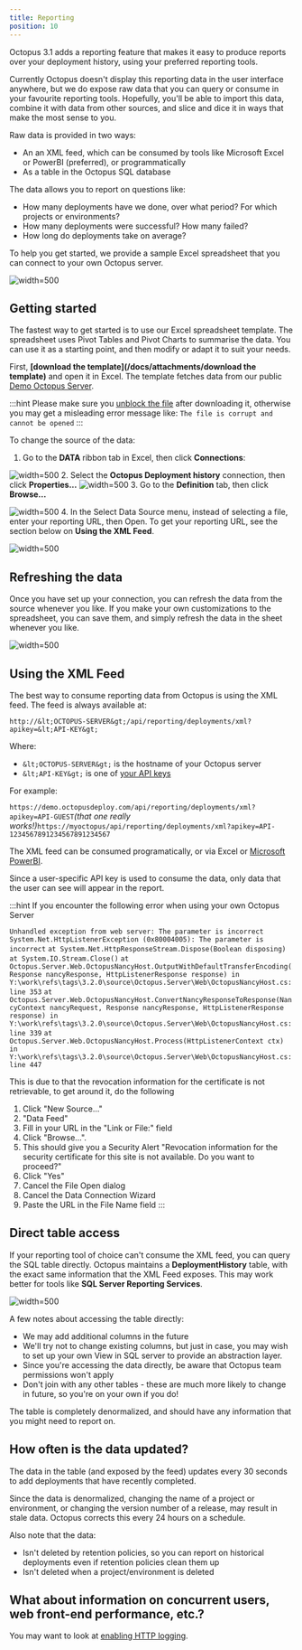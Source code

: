 ```yaml
---
title: Reporting
position: 10
---
```



Octopus 3.1 adds a reporting feature that makes it easy to produce reports over your deployment history, using your preferred reporting tools.


Currently Octopus doesn't display this reporting data in the user interface anywhere, but we do expose raw data that you can query or consume in your favourite reporting tools. Hopefully, you'll be able to import this data, combine it with data from other sources, and slice and dice it in ways that make the most sense to you.


Raw data is provided in two ways:

- An an XML feed, which can be consumed by tools like Microsoft Excel or PowerBI (preferred), or programmatically
- As a table in the Octopus SQL database



The data allows you to report on questions like:

- How many deployments have we done, over what period? For which projects or environments?
- How many deployments were successful? How many failed?
- How long do deployments take on average?



To help you get started, we provide a sample Excel spreadsheet that you can connect to your own Octopus server.


![](/docs/images/3048643/3278354.png?effects=drop-shadow "width=500")

## Getting started


The fastest way to get started is to use our Excel spreadsheet template. The spreadsheet uses Pivot Tables and Pivot Charts to summarise the data. You can use it as a starting point, and then modify or adapt it to suit your needs.


First, **[download the template](/docs/attachments/download the template)** and open it in Excel. The template fetches data from our public [Demo Octopus Server](https://demo.octopusdeploy.com).

:::hint
Please make sure you [unblock the file](https://www.google.com.au/search?q=windows%20unblock%20file) after downloading it, otherwise you may get a misleading error message like: `The file is corrupt and cannot be opened`
:::


To change the source of the data:

1. Go to the **DATA** ribbon tab in Excel, then click **Connections**:

![](/docs/images/3048643/3278356.png "width=500")
2. Select the **Octopus Deployment history** connection, then click **Properties...**
![](/docs/images/3048643/3278357.png "width=500")
3. Go to the **Definition** tab, then click **Browse...**

![](/docs/images/3048643/3278358.png "width=500")
4. In the Select Data Source menu, instead of selecting a file, enter your reporting URL, then Open. To get your reporting URL, see the section below on **Using the XML Feed**. 

![](/docs/images/3048643/3278360.png "width=500")


## Refreshing the data


Once you have set up your connection, you can refresh the data from the source whenever you like. If you make your own customizations to the spreadsheet, you can save them, and simply refresh the data in the sheet whenever you like.


![](/docs/images/3048643/3278361.png "width=500")

## Using the XML Feed


The best way to consume reporting data from Octopus is using the XML feed. The feed is always available at:


`http://&lt;OCTOPUS-SERVER&gt;/api/reporting/deployments/xml?apikey=&lt;API-KEY&gt;`


Where:

- `&lt;OCTOPUS-SERVER&gt;` is the hostname of your Octopus server
- `&lt;API-KEY&gt;` is one of [your API keys](/docs/how-to/how-to-create-an-api-key.md)



For example:


`https://demo.octopusdeploy.com/api/reporting/deployments/xml?apikey=API-GUEST`*(that one really works!)*`https://myoctopus/api/reporting/deployments/xml?apikey=API-1234567891234567891234567`


The XML feed can be consumed programatically, or via Excel or [Microsoft PowerBI](https://powerbi.microsoft.com/).


Since a user-specific API key is used to consume the data, only data that the user can see will appear in the report.

:::hint
If you encounter the following error when using your own Octopus Server


`Unhandled exception from web server: The parameter is incorrect`
`System.Net.HttpListenerException (0x80004005): The parameter is incorrect`
`at System.Net.HttpResponseStream.Dispose(Boolean disposing)`
`at System.IO.Stream.Close()`
`at Octopus.Server.Web.OctopusNancyHost.OutputWithDefaultTransferEncoding(Response nancyResponse, HttpListenerResponse response) in Y:\work\refs\tags\3.2.0\source\Octopus.Server\Web\OctopusNancyHost.cs:line 353`
`at Octopus.Server.Web.OctopusNancyHost.ConvertNancyResponseToResponse(NancyContext nancyRequest, Response nancyResponse, HttpListenerResponse response) in Y:\work\refs\tags\3.2.0\source\Octopus.Server\Web\OctopusNancyHost.cs:line 339`
`at Octopus.Server.Web.OctopusNancyHost.Process(HttpListenerContext ctx) in Y:\work\refs\tags\3.2.0\source\Octopus.Server\Web\OctopusNancyHost.cs:line 447`


This is due to that the revocation information for the certificate is not retrievable, to get around it, do the following

1. Click "New Source..."
2. "Data Feed"
3. Fill in your URL in the "Link or File:" field
4. Click "Browse...".
5. This should give you a Security Alert "Revocation information for the security certificate for this site is not available. Do you want to proceed?"
6. Click "Yes"
7. Cancel the File Open dialog
8. Cancel the Data Connection Wizard
9. Paste the URL in the File Name field
:::




## Direct table access


If your reporting tool of choice can't consume the XML feed, you can query the SQL table directly. Octopus maintains a **DeploymentHistory** table, with the exact same information that the XML Feed exposes. This may work better for tools like **SQL Server Reporting Services**.


![](/docs/images/3048643/3278362.png "width=500")


A few notes about accessing the table directly:

- We may add additional columns in the future
- We'll try not to change existing columns, but just in case, you may wish to set up your own View in SQL server to provide an abstraction layer.
- Since you're accessing the data directly, be aware that Octopus team permissions won't apply
- Don't join with any other tables - these are much more likely to change in future, so you're on your own if you do!



The table is completely denormalized, and should have any information that you might need to report on.

## How often is the data updated?


The data in the table (and exposed by the feed) updates every 30 seconds to add deployments that have recently completed.


Since the data is denormalized, changing the name of a project or environment, or changing the version number of a release, may result in stale data. Octopus corrects this every 24 hours on a schedule.


Also note that the data:

- Isn't deleted by retention policies, so you can report on historical deployments even if retention policies clean them up
- Isn't deleted when a project/environment is deleted


## What about information on concurrent users, web front-end performance, etc.?


You may want to look at [enabling HTTP logging](/docs/how-to/enable-web-request-logging.md).
